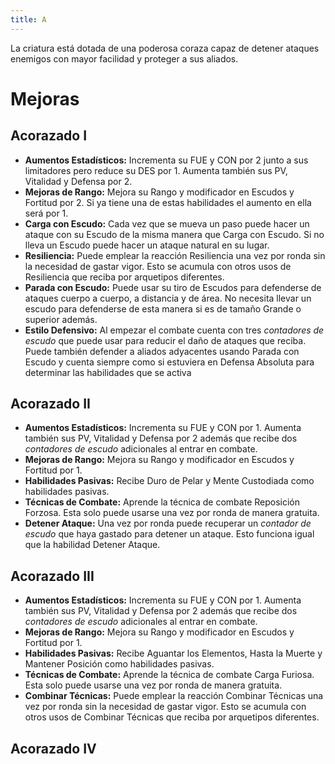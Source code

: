 ```yaml
---
title: A
---
```




La criatura está dotada de una poderosa coraza capaz de detener ataques enemigos con mayor facilidad y proteger a sus aliados.

# Mejoras

## Acorazado I

- **Aumentos Estadísticos:** Incrementa su FUE y CON por 2 junto a sus limitadores pero reduce su DES por 1. Aumenta también sus PV, Vitalidad y Defensa por 2.
- **Mejoras de Rango:** Mejora su Rango y modificador en Escudos y Fortitud por 2. Si ya tiene una de estas habilidades el aumento en ella será por 1. 
- **Carga con Escudo:** Cada vez que se mueva un paso puede hacer un ataque con su Escudo de la misma manera que Carga con Escudo. Si no lleva un Escudo puede hacer un ataque natural en su lugar.
- **Resiliencia:** Puede emplear la reacción Resiliencia una vez por ronda sin la necesidad de gastar vigor. Esto se acumula con otros usos de Resiliencia que reciba por arquetipos diferentes.
- **Parada con Escudo:** Puede usar su tiro de Escudos para defenderse de ataques cuerpo a cuerpo, a distancia y de área. No necesita llevar un escudo para defenderse de esta manera si es de tamaño Grande o superior además.
- **Estilo Defensivo:** Al empezar el combate cuenta con tres *contadores de escudo* que puede usar para reducir el daño de ataques que reciba. Puede también defender a aliados adyacentes usando Parada con Escudo y cuenta siempre como si estuviera en Defensa Absoluta para determinar las habilidades que se activa

## Acorazado II

- **Aumentos Estadísticos:** Incrementa su FUE y CON por 1. Aumenta también sus PV, Vitalidad y Defensa por 2 además que recibe dos *contadores de escudo* adicionales al entrar en combate.
- **Mejoras de Rango:** Mejora su Rango y modificador en Escudos y Fortitud por 1. 
- **Habilidades Pasivas:** Recibe Duro de Pelar y Mente Custodiada como habilidades pasivas.
- **Técnicas de Combate:** Aprende la técnica de combate Reposición Forzosa. Esta solo puede usarse una vez por ronda de manera gratuita.
- **Detener Ataque:** Una vez por ronda puede recuperar un *contador de escudo* que haya gastado para detener un ataque. Esto funciona igual que la habilidad Detener Ataque.

## Acorazado III

- **Aumentos Estadísticos:** Incrementa su FUE y CON por 1. Aumenta también sus PV, Vitalidad y Defensa por 2 además que recibe dos *contadores de escudo* adicionales al entrar en combate.
- **Mejoras de Rango:** Mejora su Rango y modificador en Escudos y Fortitud por 1. 
- **Habilidades Pasivas:** Recibe Aguantar los Elementos, Hasta la Muerte y Mantener Posición como habilidades pasivas.
- **Técnicas de Combate:** Aprende la técnica de combate Carga Furiosa. Esta solo puede usarse una vez por ronda de manera gratuita.
- **Combinar Técnicas:** Puede emplear la reacción Combinar Técnicas una vez por ronda sin la necesidad de gastar vigor. Esto se acumula con otros usos de Combinar Técnicas que reciba por arquetipos diferentes.

## Acorazado IV